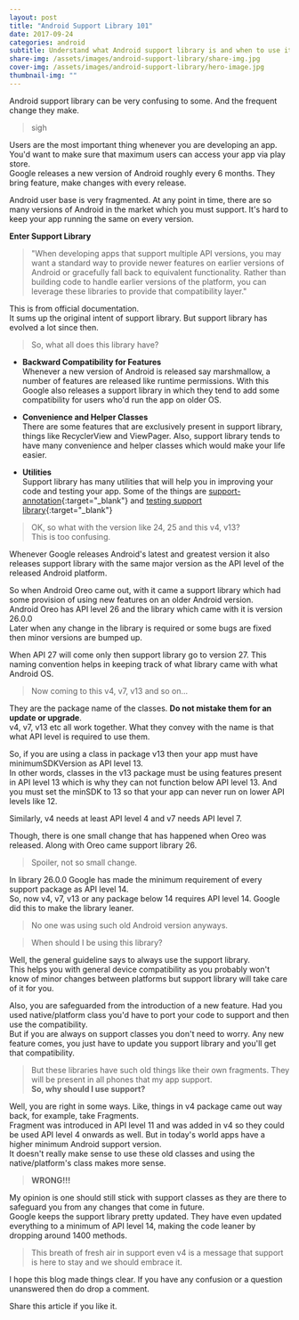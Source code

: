 ```yaml
---
layout: post
title: "Android Support Library 101"
date: 2017-09-24
categories: android
subtitle: Understand what Android support library is and when to use it
share-img: /assets/images/android-support-library/share-img.jpg
cover-img: /assets/images/android-support-library/hero-image.jpg
thumbnail-img: ""
---
```

Android support library can be very confusing to some. And the frequent change they make.

>sigh

Users are the most important thing whenever you are developing an app. You'd want to make sure that maximum users can access your app via play store.  
Google releases a new version of Android roughly every 6 months. They bring feature, make changes with every release.

Android user base is very fragmented.
At any point in time, there are so many versions of Android in the market which you must support.
It's hard to keep your app running the same on every version.

**Enter Support Library**

>"When developing apps that support multiple API versions, you may want a standard way to provide newer features on earlier versions of Android or gracefully fall back to equivalent functionality. Rather than building code to handle earlier versions of the platform, you can leverage these libraries to provide that compatibility layer."

This is from official documentation.  
It sums up the original intent of support library. But support library has evolved a lot since then.

> So, what all does this library have?

* **Backward Compatibility for Features**  
    Whenever a new version of Android is released say marshmallow, a number of features are released like runtime permissions.
    With this Google also releases a support library in which they tend to add some compatibility for users who'd run the app on older OS.

* **Convenience and Helper Classes**  
    There are some features that are exclusively present in support library, things like RecyclerView and ViewPager.
    Also, support library tends to have many convenience and helper classes which would make your life easier.
    
* **Utilities**  
    Support library has many utilities that will help you in improving your code and testing your app. Some of the things are [support-annotation](https://developer.android.com/studio/write/annotations.html){:target="_blank"} and [testing support library](https://developer.android.com/topic/libraries/testing-support-library/index.html){:target="_blank"}

> OK, so what with the version like 24, 25 and this v4, v13?  
This is too confusing.

Whenever Google releases Android's latest and greatest version it also releases support library with the same major version as the API level of the released Android platform.  

So when Android Oreo came out, with it came a support library which had some provision of using new features on an older Android version.  
Android Oreo has API level 26 and the library which came with it is version 26.0.0  
Later when any change in the library is required or some bugs are fixed then minor versions are bumped up.  

When API 27 will come only then support library go to version 27. This naming convention helps in keeping track of what library came with what Android OS.

>Now coming to this v4, v7, v13 and so on...

They are the package name of the classes. **Do not mistake them for an update or upgrade**.  
v4, v7, v13 etc all work together. What they convey with the name is that what API level is required to use them.


So, if you are using a class in package v13 then your app must have minimumSDKVersion as API level 13.  
In other words, classes in the v13 package must be using features present in API level 13 which is why they can not function below API level 13.
And you must set the minSDK to 13 so that your app can never run on lower API levels like 12.


Similarly, v4 needs at least API level 4 and v7 needs API level 7.


Though, there is one small change that has happened when Oreo was released. Along with Oreo came support library 26.

>Spoiler, not so small change.

In library 26.0.0 Google has made the minimum requirement of every support package as API level 14.  
So, now v4, v7, v13 or any package below 14 requires API level 14. Google did this to make the library leaner.

>No one was using such old Android version anyways.

>When should I be using this library?

Well, the general guideline says to always use the support library.  
This helps you with general device compatibility as you probably won't know of minor changes between platforms but support library will take care of it for you.

Also, you are safeguarded from the introduction of a new feature. Had you used native/platform class you'd have to port your code to support and then use the compatibility.  
But if you are always on support classes you don't need to worry. Any new feature comes, you just have to update you support library and you'll get that compatibility. 

>But these libraries have such old things like their own fragments. They will be present in all phones that my app support.  
**So, why should I use support?**

Well, you are right in some ways. Like, things in v4 package came out way back, for example, take Fragments.  
Fragment was introduced in API level 11 and was added in v4 so they could be used API level 4 onwards as well.
But in today's world apps have a higher minimum Android support version.  
It doesn't really make sense to use these old classes and using the native/platform's class makes more sense.

>**WRONG!!!**

My opinion is one should still stick with support classes as they are there to safeguard you from any changes that come in future.  
Google keeps the support library pretty updated. They have even updated everything to a minimum of API level 14, making the code leaner by dropping around 1400 methods.

>This breath of fresh air in support even v4 is a message that support is here to stay and we should embrace it.

I hope this blog made things clear. If you have any confusion or a question unanswered then do drop a comment.

Share this article if you like it.